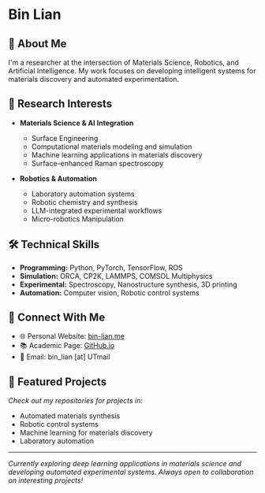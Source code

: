 # Bin Lian

## 👋 About Me
I'm a researcher at the intersection of Materials Science, Robotics, and Artificial Intelligence. My work focuses on developing intelligent systems for materials discovery and automated experimentation.

## 🔬 Research Interests
- **Materials Science & AI Integration**
  - Surface Engineering
  - Computational materials modeling and simulation
  - Machine learning applications in materials discovery
  - Surface-enhanced Raman spectroscopy

- **Robotics & Automation**
  - Laboratory automation systems
  - Robotic chemistry and synthesis
  - LLM-integrated experimental workflows
  - Micro-robotics Manipulation

## 🛠️ Technical Skills
- **Programming:** Python, PyTorch, TensorFlow, ROS
- **Simulation:** ORCA, CP2K, LAMMPS, COMSOL Multiphysics
- **Experimental:** Spectroscopy, Nanostructure synthesis, 3D printing
- **Automation:** Computer vision, Robotic control systems

## 🔗 Connect With Me
- 🌐 Personal Website: [bin-lian.me](https://bin-lian.me/)
- 📚 Academic Page: [GitHub.io](https://killerlb-ustc.github.io/)
- 📧 Email: bin_lian [at] UTmail

## 🚀 Featured Projects
*Check out my repositories for projects in:*
- Automated materials synthesis
- Robotic control systems
- Machine learning for materials discovery
- Laboratory automation

---
*Currently exploring deep learning applications in materials science and developing automated experimental systems. Always open to collaboration on interesting projects!*
